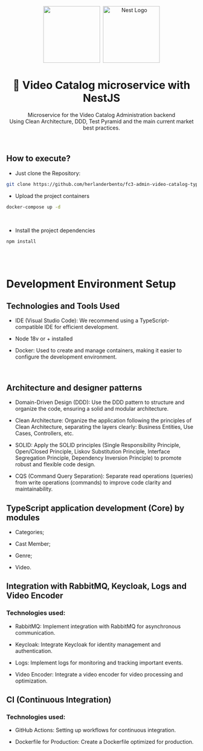 <center>
  <p align="center">
      <img src="https://user-images.githubusercontent.com/20674439/158480514-a529b310-bc19-46a5-ac95-fddcfa4776ee.png" width="150"/>&nbsp;
    <img src="https://nestjs.com/img/logo-small.svg" alt="Nest Logo" width="150" />
  </p>  
  <h1 align="center">🚀 Video Catalog microservice with NestJS</h1>
  <p align="center">
   Microservice for the Video Catalog Administration backend<br />Using Clean Architecture, DDD, Test Pyramid and the main current market best practices.
  </p>
</center>
<br />

## How to execute?

- Just clone the Repository:

```sh
git clone https://github.com/herlanderbento/fc3-admin-video-catalog-typescript.git
```

- Upload the project containers
  <br/>

```sh
docker-compose up -d
```

<br/>

- Install the project dependencies

```sh
npm install
```

<br/>
<Br/>

# Development Environment Setup

## Technologies and Tools Used

- IDE (Visual Studio Code): We recommend using a TypeScript-compatible IDE for efficient development.

- Node 18v or + installed

- Docker: Used to create and manage containers, making it easier to configure the development environment.

<br />

## Architecture and designer patterns

- Domain-Driven Design (DDD): Use the DDD pattern to structure and organize the code, ensuring a solid and modular architecture.

- Clean Architecture: Organize the application following the principles of Clean Architecture, separating the layers clearly: Business Entities, Use Cases, Controllers, etc.
- SOLID: Apply the SOLID principles (Single Responsibility Principle, Open/Closed Principle, Liskov Substitution Principle, Interface Segregation Principle, Dependency Inversion Principle) to promote robust and flexible code design.
- CQS (Command Query Separation): Separate read operations (queries) from write operations (commands) to improve code clarity and maintainability.

## TypeScript application development (Core) by modules

- Categories;

- Cast Member;
- Genre;
- Video.
  <br />

## Integration with RabbitMQ, Keycloak, Logs and Video Encoder

### Technologies used:

- RabbitMQ: Implement integration with RabbitMQ for asynchronous communication.

- Keycloak: Integrate Keycloak for identity management and authentication.
- Logs: Implement logs for monitoring and tracking important events.
- Video Encoder: Integrate a video encoder for video processing and optimization.

## CI (Continuous Integration)

### Technologies used:

- GitHub Actions: Setting up workflows for continuous integration.

- Dockerfile for Production: Create a Dockerfile optimized for production.

